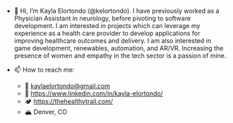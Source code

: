 - 👋  Hi, I’m Kayla Elortondo (@kelortondo). I have previously worked as a Physician Assistant in neurology, before pivoting to software development. I am interested in projects which can leverage my experience as a health care provider to develop applications for improving healthcare outcomes and delivery. I am also interested in game development, renewables, automation, and AR/VR. Increasing the presence of women and empathy in the tech sector is a passion of mine. 
- 📫 How to reach me:
  - 📧 kaylaelortondo@gmail.com
  - 🔗 https://www.linkedin.com/in/kayla-elortondo/
  - 🏕 https://thehealthytrail.com/
  - 🏔 Denver, CO 



  <!---
kelortondo/kelortondo is a ✨ special ✨ repository because its `README.md` (this file) appears on your GitHub profile.
You can click the Preview link to take a look at your changes.
--->
